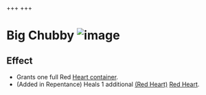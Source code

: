 +++
+++

 # Big Chubby ![image](/image/Big_Chubby.png) 


Effect
--------


* Grants one full Red [Heart container](/wiki/Heart_container "Heart container").
* (Added in Repentance) Heals 1 additional [(Red Heart)](/wiki/Red_Heart "Red Heart") [Red Heart](/wiki/Red_Heart "Red Heart").


